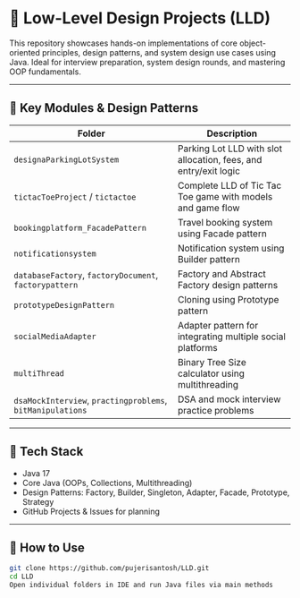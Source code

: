 # 🧠 Low-Level Design Projects (LLD)

This repository showcases hands-on implementations of core object-oriented principles, design patterns, and system design use cases using Java. Ideal for interview preparation, system design rounds, and mastering OOP fundamentals.

---

## 📂 Key Modules & Design Patterns

| Folder | Description |
|--------|-------------|
| `designaParkingLotSystem` | Parking Lot LLD with slot allocation, fees, and entry/exit logic |
| `tictacToeProject` / `tictactoe` | Complete LLD of Tic Tac Toe game with models and game flow |
| `bookingplatform_FacadePattern` | Travel booking system using Facade pattern |
| `notificationsystem` | Notification system using Builder pattern |
| `databaseFactory`, `factoryDocument`, `factorypattern` | Factory and Abstract Factory design patterns |
| `prototypeDesignPattern` | Cloning using Prototype pattern |
| `socialMediaAdapter` | Adapter pattern for integrating multiple social platforms |
| `multiThread` | Binary Tree Size calculator using multithreading |
| `dsaMockInterview`, `practingproblems`, `bitManipulations` | DSA and mock interview practice problems |

---

## 🧰 Tech Stack

- Java 17
- Core Java (OOPs, Collections, Multithreading)
- Design Patterns: Factory, Builder, Singleton, Adapter, Facade, Prototype, Strategy
- GitHub Projects & Issues for planning

---

## 🧪 How to Use

```bash
git clone https://github.com/pujerisantosh/LLD.git
cd LLD
Open individual folders in IDE and run Java files via main methods
